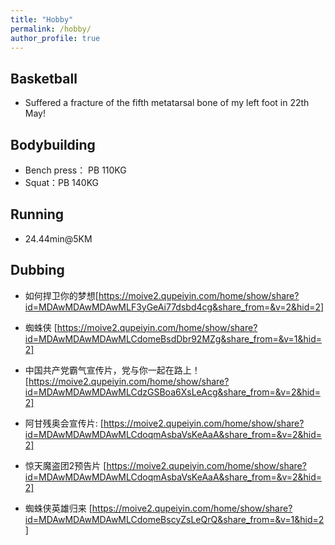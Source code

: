 ```yaml
---
title: "Hobby"
permalink: /hobby/
author_profile: true
---
```


## Basketball
- Suffered a fracture of the fifth metatarsal bone of my left foot in 22th May!

## Bodybuilding
- Bench press： PB 110KG
- Squat：PB 140KG

## Running
- 24.44min@5KM

## Dubbing

- 如何捍卫你的梦想[https://moive2.qupeiyin.com/home/show/share?id=MDAwMDAwMDAwMLF3yGeAi77dsbd4cg&share_from=&v=2&hid=2]

- 蜘蛛侠 [https://moive2.qupeiyin.com/home/show/share?id=MDAwMDAwMDAwMLCdomeBsdDbr92MZg&share_from=&v=1&hid=2]

- 中国共产党霸气宣传片，党与你一起在路上！[https://moive2.qupeiyin.com/home/show/share?id=MDAwMDAwMDAwMLCdzGSBoa6XsLeAcg&share_from=&v=2&hid=2]

- 阿甘残奥会宣传片: [https://moive2.qupeiyin.com/home/show/share?id=MDAwMDAwMDAwMLCdoqmAsbaVsKeAaA&share_from=&v=2&hid=2]

- 惊天魔盗团2预告片 [https://moive2.qupeiyin.com/home/show/share?id=MDAwMDAwMDAwMLCdoqmAsbaVsKeAaA&share_from=&v=2&hid=2]

- 蜘蛛侠英雄归来 [https://moive2.qupeiyin.com/home/show/share?id=MDAwMDAwMDAwMLCdomeBscyZsLeQrQ&share_from=&v=1&hid=2]